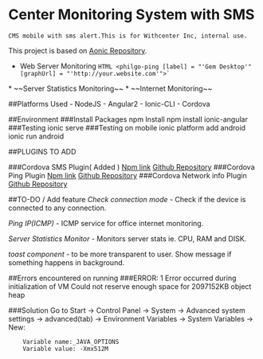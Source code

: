 # Center Monitoring System with SMS
    CMS mobile with sms alert.This is for Withcenter Inc, internal use.
This project is based on [Aonic Repository](https://github.com/thruthesky/aonic).
* Web Server Monitoring 
        ```HTML
        <philgo-ping
        [label] = "'Gem Desktop'"
        [graphUrl] = "'http://your.website.com'">`
        ```
</philgo-ping>
* ~~Server Statistics Monitoring~~
* ~~Internet Monitoring~~

##Platforms Used
    - NodeJS
    - Angular2
    - Ionic-CLI
    - Cordova

##Environment
###Install Packages
    npm Install
    npm install ionic-angular
###Testing
    ionic serve
###Testing on mobile
    ionic platform add android
    ionic run android

##PLUGINS TO ADD

###Cordova SMS Plugin( Added )
[Npm link](https://www.npmjs.com/package/cordova-sms-plugin)
[Github Repository](https://github.com/cordova-sms/cordova-sms-plugin)
###Cordova Ping Plugin
[Npm link](https://www.npmjs.com/package/cordova-plugin-ping)
[Github Repository](https://github.com/t1st3/cordova-plugin-ping)
###Cordova Network info Plugin
[Github Repository](https://github.com/apache/cordova-plugin-network-information)

##TO-DO / Add feature
*Check connection mode* - Check if the device is connected to any connection.

*Ping IP(ICMP)* - ICMP service for office internet monitoring.

*Server Statistics Monitor* - Monitors server stats ie. CPU, RAM and DISK.



*toast component* - to be more transparent to user.
            Show message if something happens in background.



##Errors encountered on running
###ERROR: 1
        Error occurred during initialization of VM
        Could not reserve enough space for 2097152KB object heap

###Solution
        Go to Start → Control Panel → System → Advanced system settings → advanced(tab) → Environment Variables → System Variables → New:

        Variable name:_JAVA_OPTIONS
        Variable value: -Xmx512M